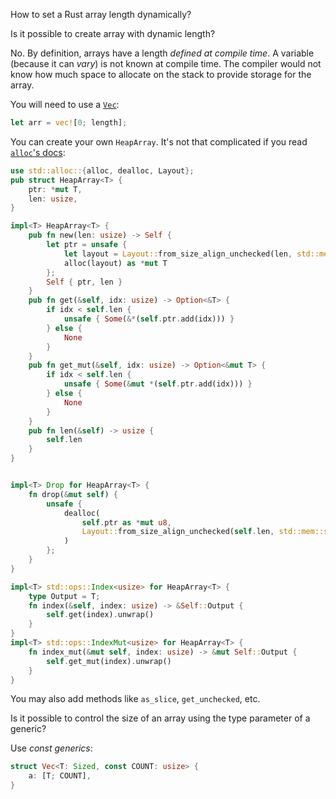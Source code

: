How to set a Rust array length dynamically?

Is it possible to create array with dynamic length?

No. By definition, arrays have a length *defined at compile time*. A variable (because it can *vary*) is not known at compile time. The compiler would not know how much space to allocate on the stack to provide storage for the array.

You will need to use a [`Vec`](https://doc.rust-lang.org/std/vec/struct.Vec.html):

```rust
let arr = vec![0; length];
```

You can create your own `HeapArray`. It's not that complicated if you read [`alloc`'s docs](https://doc.rust-lang.org/alloc/):

```rust
use std::alloc::{alloc, dealloc, Layout};
pub struct HeapArray<T> {
    ptr: *mut T,
    len: usize,
}

impl<T> HeapArray<T> {
    pub fn new(len: usize) -> Self {
        let ptr = unsafe {
            let layout = Layout::from_size_align_unchecked(len, std::mem::size_of::<T>());
            alloc(layout) as *mut T
        };
        Self { ptr, len }
    }
    pub fn get(&self, idx: usize) -> Option<&T> {
        if idx < self.len {
            unsafe { Some(&*(self.ptr.add(idx))) }
        } else {
            None
        }
    }
    pub fn get_mut(&self, idx: usize) -> Option<&mut T> {
        if idx < self.len {
            unsafe { Some(&mut *(self.ptr.add(idx))) }
        } else {
            None
        }
    }
    pub fn len(&self) -> usize {
        self.len
    }
}


impl<T> Drop for HeapArray<T> {
    fn drop(&mut self) {
        unsafe {
            dealloc(
                self.ptr as *mut u8,
                Layout::from_size_align_unchecked(self.len, std::mem::size_of::<T>()),
            )
        };
    }
}

impl<T> std::ops::Index<usize> for HeapArray<T> {
    type Output = T;
    fn index(&self, index: usize) -> &Self::Output {
        self.get(index).unwrap()
    }
}
impl<T> std::ops::IndexMut<usize> for HeapArray<T> {
    fn index_mut(&mut self, index: usize) -> &mut Self::Output {
        self.get_mut(index).unwrap()
    }
}
```

You may also add methods like `as_slice`, `get_unchecked`, etc.

Is it possible to control the size of an array using the type parameter of a generic?

Use *const generics*:

```rust
struct Vec<T: Sized, const COUNT: usize> {
    a: [T; COUNT],
}
```